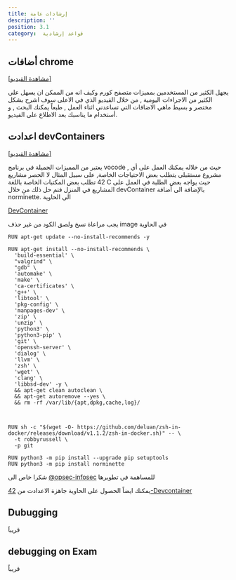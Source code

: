 ```yaml
---
title: إرشادات عامة
description: ''
position: 3.1
category:  ﻗﻮاﻋﺪ إرﺷﺎدﻳﺔ
---
```



## أضافات chrome
<a href="https://youtu.be/lG25KQUtcg4" target="_blank">[مشاهدة الفيديو]</a>

يجهل الكثير من المستخدمين بمميزات متصفح كورم وكيف انه من الممكن ان يسهل علي الكثير من الاجراءات اليومية , من خلال الفيديو الذي في الاعلى سوف اشرح بشكل مختصر و بسيط ماهي الاضافات التي تساعدني اثناء العمل , طبعاً يمكنك البحث , و أستخدام ما يناسبك بعد الاطلاع على الفيديو.

## اعدادت devContainers
<a href="https://youtu.be/gqj5jv_wleg" target="_blank">[مشاهدة الفيديو]</a>

يعتبر من المميزات الجميلة في برنامج vocode , حيث من خلاله يمكنك العمل على أي مشروع مستقبلي يتطلب بعض الاحتياجات الخاصة, على سبيل المثال لا الحصر مشاريع 42  تطلب بعض المكتبات الخاصة باللغة C    حيث يواجه بعض الطلبة في العمل على المشاريع في المنزل فتم حل ذلك من خلال devContainer  بالإضافة  الى أضافة norminette. الى الحاوية

[DevContainer](https://code.visualstudio.com/docs/remote/containers)

يجب مراعاة نسخ ولصق الكود من غير حذف image في الحاوية

  ```docker
RUN apt-get update --no-install-recommends -y

RUN apt-get install --no-install-recommends \
    'build-essential' \
    "valgrind" \
    "gdb" \
    'automake' \
    'make' \
    'ca-certificates' \
    'g++' \
    'libtool' \
    'pkg-config' \ 
    'manpages-dev' \
    'zip' \
    'unzip' \
    'python3' \
    'python3-pip' \
    'git' \
    'openssh-server' \
    'dialog' \
    'llvm' \
    'zsh' \
    'wget' \
    'clang' \
	'libbsd-dev' -y \
    && apt-get clean autoclean \
    && apt-get autoremove --yes \
    && rm -rf /var/lib/{apt,dpkg,cache,log}/ 

    

RUN sh -c "$(wget -O- https://github.com/deluan/zsh-in-docker/releases/download/v1.1.2/zsh-in-docker.sh)" -- \
    -t robbyrussell \
    -p git 

RUN python3 -m pip install --upgrade pip setuptools
RUN python3 -m pip install norminette

```
شكرا خاص الى [@opsec-infosec](https://github.com/opsec-infosec)  للمساهمة في تطويرها

يمكنك ايضاً الحصول على الحاوية جاهزة الاعدادت من [42-Devcontainer](https://github.com/opsec-infosec/42-Devcontainer)

## Dubugging

قريباَ

## debugging on Exam
قريباً
